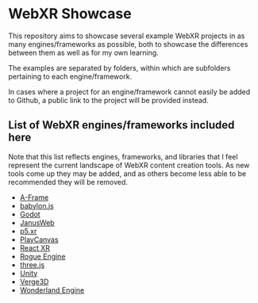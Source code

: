 # WebXR Showcase

This repository aims to showcase several example WebXR projects in as many engines/frameworks as possible, both to showcase the differences between them as well as for my own learning.

The examples are separated by folders, within which are subfolders pertaining to each engine/framework.

In cases where a project for an engine/framework cannot easily be added to Github, a public link to the project will be provided instead.

## List of WebXR engines/frameworks included here

Note that this list reflects engines, frameworks, and libraries that I feel represent the current landscape of WebXR content creation tools. As new tools come up they may be added, and as others become less able to be recommended they will be removed.

- [A-Frame](https://aframe.io/)
- [babylon.js](https://www.babylonjs.com/)
- [Godot](https://godotengine.org/)
- [JanusWeb](https://github.com/jbaicoianu/janusweb)
- [p5.xr](https://p5xr.org/#/)
- [PlayCanvas](https://playcanvas.com/)
- [React XR](https://github.com/pmndrs/react-xr)
- [Rogue Engine](https://rogueengine.io/)
- [three.js](https://threejs.org/)
- [Unity](https://unity.com/)
- [Verge3D](https://www.soft8soft.com/verge3d/)
- [Wonderland Engine](https://wonderlandengine.com/)
